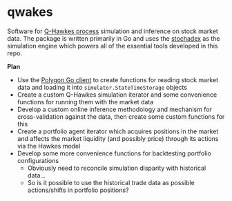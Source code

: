 # qwakes

Software for [Q-Hawkes process](https://arxiv.org/abs/1509.07710) simulation and inference on stock market data. The package is written primarily in Go and uses the [stochadex](https://github.com/umbralcalc/stochadex) as the simulation engine which powers all of the essential tools developed in this repo.

**Plan**

- Use the [Polygon Go client](https://github.com/polygon-io/client-go) to create functions for reading stock market data and loading it into `simulator.StateTimeStorage` objects 
- Create a custom Q-Hawkes simulation iterator and some convenience functions for running them with the market data
- Develop a custom online inference methodology and mechanism for cross-validation against the data, then create some custom functions for this
- Create a portfolio agent iterator which acquires positions in the market and affects the market liquidity (and possibly price) through its actions via the Hawkes model
- Develop some more convenience functions for backtesting portfolio configurations 
  - Obviously need to reconcile simulation disparity with historical data...
  - So is it possible to use the historical trade data as possible actions/shifts in portfolio positions?
